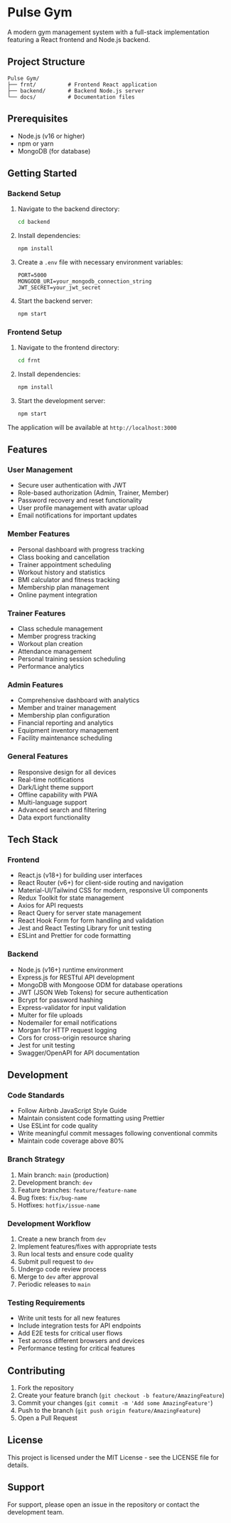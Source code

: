 # Pulse Gym

A modern gym management system with a full-stack implementation featuring a React frontend and Node.js backend.

## Project Structure

```
Pulse Gym/
├── frnt/          # Frontend React application
├── backend/       # Backend Node.js server
└── docs/          # Documentation files
```

## Prerequisites

- Node.js (v16 or higher)
- npm or yarn
- MongoDB (for database)

## Getting Started

### Backend Setup

1. Navigate to the backend directory:
   ```bash
   cd backend
   ```

2. Install dependencies:
   ```bash
   npm install
   ```

3. Create a `.env` file with necessary environment variables:
   ```
   PORT=5000
   MONGODB_URI=your_mongodb_connection_string
   JWT_SECRET=your_jwt_secret
   ```

4. Start the backend server:
   ```bash
   npm start
   ```

### Frontend Setup

1. Navigate to the frontend directory:
   ```bash
   cd frnt
   ```

2. Install dependencies:
   ```bash
   npm install
   ```

3. Start the development server:
   ```bash
   npm start
   ```

The application will be available at `http://localhost:3000`

## Features

### User Management
- Secure user authentication with JWT
- Role-based authorization (Admin, Trainer, Member)
- Password recovery and reset functionality
- User profile management with avatar upload
- Email notifications for important updates

### Member Features
- Personal dashboard with progress tracking
- Class booking and cancellation
- Trainer appointment scheduling
- Workout history and statistics
- BMI calculator and fitness tracking
- Membership plan management
- Online payment integration

### Trainer Features
- Class schedule management
- Member progress tracking
- Workout plan creation
- Attendance management
- Personal training session scheduling
- Performance analytics

### Admin Features
- Comprehensive dashboard with analytics
- Member and trainer management
- Membership plan configuration
- Financial reporting and analytics
- Equipment inventory management
- Facility maintenance scheduling

### General Features
- Responsive design for all devices
- Real-time notifications
- Dark/Light theme support
- Offline capability with PWA
- Multi-language support
- Advanced search and filtering
- Data export functionality

## Tech Stack

### Frontend
- React.js (v18+) for building user interfaces
- React Router (v6+) for client-side routing and navigation
- Material-UI/Tailwind CSS for modern, responsive UI components
- Redux Toolkit for state management
- Axios for API requests
- React Query for server state management
- React Hook Form for form handling and validation
- Jest and React Testing Library for unit testing
- ESLint and Prettier for code formatting

### Backend
- Node.js (v16+) runtime environment
- Express.js for RESTful API development
- MongoDB with Mongoose ODM for database operations
- JWT (JSON Web Tokens) for secure authentication
- Bcrypt for password hashing
- Express-validator for input validation
- Multer for file uploads
- Nodemailer for email notifications
- Morgan for HTTP request logging
- Cors for cross-origin resource sharing
- Jest for unit testing
- Swagger/OpenAPI for API documentation

## Development

### Code Standards
- Follow Airbnb JavaScript Style Guide
- Maintain consistent code formatting using Prettier
- Use ESLint for code quality
- Write meaningful commit messages following conventional commits
- Maintain code coverage above 80%

### Branch Strategy
1. Main branch: `main` (production)
2. Development branch: `dev`
3. Feature branches: `feature/feature-name`
4. Bug fixes: `fix/bug-name`
5. Hotfixes: `hotfix/issue-name`

### Development Workflow
1. Create a new branch from `dev`
2. Implement features/fixes with appropriate tests
3. Run local tests and ensure code quality
4. Submit pull request to `dev`
5. Undergo code review process
6. Merge to `dev` after approval
7. Periodic releases to `main`

### Testing Requirements
- Write unit tests for all new features
- Include integration tests for API endpoints
- Add E2E tests for critical user flows
- Test across different browsers and devices
- Performance testing for critical features

## Contributing

1. Fork the repository
2. Create your feature branch (`git checkout -b feature/AmazingFeature`)
3. Commit your changes (`git commit -m 'Add some AmazingFeature'`)
4. Push to the branch (`git push origin feature/AmazingFeature`)
5. Open a Pull Request

## License

This project is licensed under the MIT License - see the LICENSE file for details.

## Support

For support, please open an issue in the repository or contact the development team.
